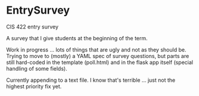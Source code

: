 # EntrySurvey
CIS 422 entry survey

A survey that I give students at the beginning of the term. 

Work in progress ... lots of things that are ugly and not as they should be. 
Trying to move to (mostly) a YAML spec of survey questions, but parts are still
hard-coded in the template (poll.html) and in the flask app itself (special handling
of some fields). 

Currently appending to a text file.  I know that's terrible ... just not the highest
priority fix yet. 
